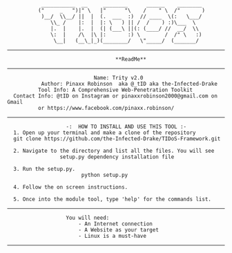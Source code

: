 
               ___________  __     ________      ______    ________  
              ("     _   ")|" \   |"      "\    /    " \  /"       ) 
               )__/  \\__/ ||  |  (.  ___  :)  // ____  \(:   \___/  
                  \\_ /    |:  |  |: \   ) || /  /    ) :)\___  \    
                  |.  |    |.  |  (| (___\ ||(: (____/ //  __/  \\   
                  \:  |    /\  |\ |:       :) \        /  /" \   :)  
                   \__|   (__\_|_)(________/   \"_____/  (_______/   
                                                        
------------------------------------------------------------------------------------
                                       **ReadMe**
------------------------------------------------------------------------------------
                                Name: Trity v2.0
               Author: Pinaxx Robinson  aka @_tID aka the-Infected-Drake
	          Tool Info: A Comprehensive Web-Penetration Toolkit 
      Contact Info: @tID on Instagram or pinaxxrobinson2000@gmail.com on Gmail
	          or https://www.facebook.com/pinaxx.robinson/
------------------------------------------------------------------------------------
                       -:  HOW TO INSTALL AND USE THIS TOOL :-
	  1. Open up your terminal and make a clone of the repository
	  git clone https://github.com/the-Infected-Drake/TIDoS-Framework.git
	  
	  2. Navigate to the directory and list all the files. You will see 
	                 setup.py dependency installation file
	  
	  3. Run the setup.py.
	                        python setup.py
				
	  4. Follow the on screen instructions.
	  
	  5. Once into the module tool, type 'help' for the commands list.
------------------------------------------------------------------------------------
                       You will need:
                           - An Internet connection
                           - A Website as your target    
                           - Linux is a must-have
------------------------------------------------------------------------------------
